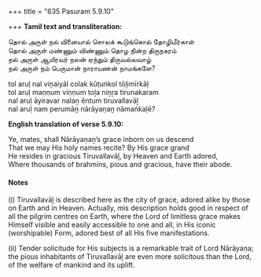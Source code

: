 +++
title = "635 Pasuram 5.9.10"

+++
**Tamil text and transliteration:**

தொல் அருள் நல் வினையால் சொலக் கூடுங்கொல் தோழிமீர்காள்  
தொல் அருள் மண்ணும் விண்ணும் தொழ நின்ற திருநகரம்  
நல் அருள் ஆயிரவர் நலன் ஏந்தும் திருவல்லவாழ்  
நல் அருள் நம் பெருமான் நாராயணன் நாமங்களே?

tol aruḷ nal viṉaiyāl colak kūṭuṅkol tōḻimīrkāḷ  
tol aruḷ maṇṇum viṇṇum toḻa niṉṟa tirunakaram  
nal aruḷ āyiravar nalaṉ ēntum tiruvallavāḻ  
nal aruḷ nam perumāṉ nārāyaṇaṉ nāmaṅkaḷē?

**English translation of verse 5.9.10:**

Ye, mates, shall Nārāyaṇaṉ’s grace inborn on us descend  
That we may His holy names recite? By His grace grand  
He resides in gracious Tiruvallavāḻ, by Heaven and Earth adored,  
Where thousands of brahmins, pious and gracious, have their abode.

#### Notes

\(i\) Tiruvallavāḻ is described here as the city of grace, adored alike by those on Earth and in Heaven. Actually, mis description holds good in respect of all the pilgrim centres on Earth, where the Lord of limitless grace makes Himself visible and easily accessible to one and all, in His iconic (worshipable) Form, adored best of all His five manifestations.

\(ii\) Tender solicitude for His subjects is a remarkable trait of Lord Nārāyaṇa; the pious inhabitants of Tiruvallavāḻ are even more solicitous than the Lord, of the welfare of mankind and its uplift.


